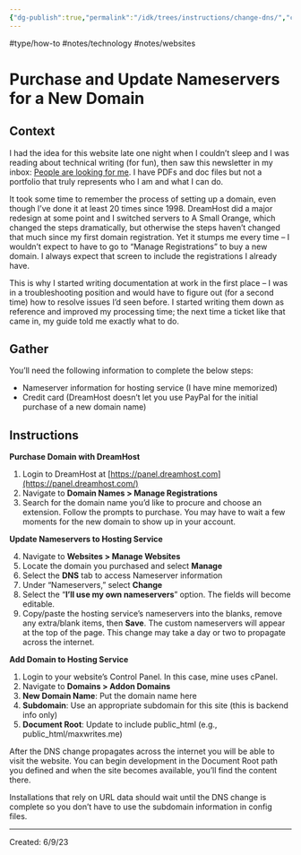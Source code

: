 ```yaml
---
{"dg-publish":true,"permalink":"/idk/trees/instructions/change-dns/","created":"2024-12-14T14:09:54.808-05:00","updated":"2025-03-18T20:16:06.926-04:00"}
---
```


#type/how-to #notes/technology #notes/websites 
# Purchase and Update Nameservers for a New Domain 

## Context

I had the idea for this website late one night when I couldn’t sleep and I was reading about technical writing (for fun), then saw this newsletter in my inbox: [People are looking for me](https://open.substack.com/pub/brassringdaily/p/people-are-looking-for-you). I have PDFs and doc files but not a portfolio that truly represents who I am and what I can do.

It took some time to remember the process of setting up a domain, even though I’ve done it at least 20 times since 1998. DreamHost did a major redesign at some point and I switched servers to A Small Orange, which changed the steps dramatically, but otherwise the steps haven’t changed that much since my first domain registration. Yet it stumps me every time – I wouldn’t expect to have to go to “Manage Registrations” to buy a new domain. I always expect that screen to include the registrations I already have.

This is why I started writing documentation at work in the first place – I was in a troubleshooting position and would have to figure out (for a second time) how to resolve issues I’d seen before. I started writing them down as reference and improved my processing time; the next time a ticket like that came in, my guide told me exactly what to do.

## Gather

You’ll need the following information to complete the below steps:

- Nameserver information for hosting service (I have mine memorized)
- Credit card (DreamHost doesn’t let you use PayPal for the initial purchase of a new domain name)

## Instructions

**Purchase Domain with DreamHost**

1. Login to DreamHost at [https://panel.dreamhost.com](https://panel.dreamhost.com/)
2. Navigate to **Domain Names > Manage Registrations**
3. Search for the domain name you’d like to procure and choose an extension. Follow the prompts to purchase. You may have to wait a few moments for the new domain to show up in your account.

**Update Nameservers to Hosting Service**

4. Navigate to **Websites > Manage Websites**
5. Locate the domain you purchased and select **Manage**
6. Select the **DNS** tab to access Nameserver information
7. Under “Nameservers,” select **Change**
8. Select the “**I’ll use my own nameservers**” option. The fields will become editable.
9. Copy/paste the hosting service’s nameservers into the blanks, remove any extra/blank items, then **Save**. The custom nameservers will appear at the top of the page. This change may take a day or two to propagate across the internet.

**Add Domain to Hosting Service**

1. Login to your website’s Control Panel. In this case, mine uses cPanel.
2. Navigate to **Domains > Addon Domains**
3. **New Domain Name**: Put the domain name here
4. **Subdomain**: Use an appropriate subdomain for this site (this is backend info only)
5. **Document Root**: Update to include public_html (e.g., public_html/maxwrites.me)

After the DNS change propagates across the internet you will be able to visit the website. You can begin development in the Document Root path you defined and when the site becomes available, you’ll find the content there.

Installations that rely on URL data should wait until the DNS change is complete so you don’t have to use the subdomain information in config files.

---
Created: 6/9/23
